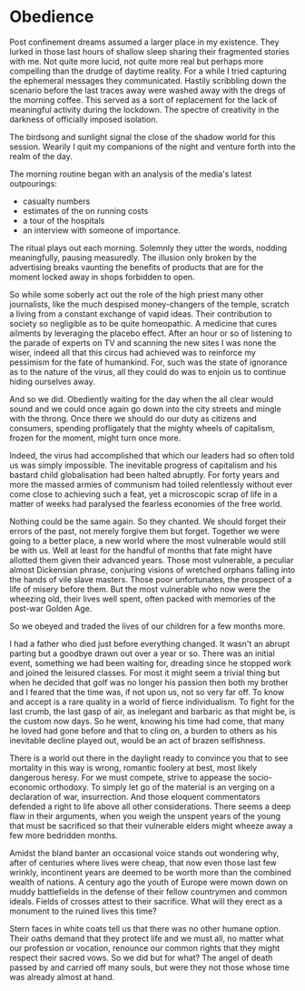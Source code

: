 # Obedience

Post confinement dreams assumed a larger place in my existence.
They lurked in those last hours of shallow sleep sharing their fragmented
stories with me.
Not quite more lucid, not quite more real but perhaps more compelling than
the drudge of daytime reality. For a while
I tried capturing the ephemeral messages they communicated. Hastily scribbling down the scenario before the last traces away were washed away with the dregs of the morning coffee.
This served as a sort of replacement for the lack of meaningful activity during the lockdown.
The spectre of creativity in the darkness of officially imposed isolation.

The birdsong and sunlight signal the close of the shadow world for this
session. Wearily I quit my companions of the night and venture forth into the realm of the day. 

The morning routine began with an analysis of the media's latest outpourings: 
- casualty numbers
- estimates of the on running costs
- a tour of the hospitals
- an interview with someone of importance.

The ritual plays out each morning. Solemnly they utter the words, nodding
meaningfully, pausing measuredly. The illusion only broken by the advertising
breaks vaunting the benefits of products that are for the moment locked away in
shops forbidden to open.

So while some soberly act out the role of the high priest many other journalists, like the much despised money-changers of the temple, scratch a living from a constant exchange of vapid ideas. Their contribution to society so negligible as to be quite homeopathic. A medicine that cures ailments by leveraging the placebo effect. After an hour or so of listening to the parade of experts on TV and scanning the new sites I was none the wiser, indeed all that this circus had achieved was to reinforce my pessimism for the fate of humankind. 
For,  such was the state of ignorance as to the nature of the virus,
all they could do was to enjoin us to continue hiding ourselves away.

And so we did. Obediently waiting for the day when the all clear would sound
and we could once again go down into the city streets and mingle with the throng. Once there we should do our duty as citizens and consumers, spending profligately that the mighty wheels of capitalism, 
frozen for the moment, might turn once more.

Indeed, the virus had accomplished that which our leaders had so often told us
was simply impossible. The inevitable progress of capitalism and his bastard
child globalisation had been halted abruptly. For forty years and more the massed armies of
communism  had toiled relentlessly without ever come close to achieving such a feat, yet a microscopic
scrap of life in a matter of weeks had paralysed the fearless economies of the
free world.

Nothing could be the same again. So they chanted. We should forget their errors
of the past, not merely forgive them but forget. Together we were going to a better
place, a new world where the most vulnerable would still be with us. Well at least
for the handful of months that fate might have allotted them given their
advanced years. Those most vulnerable, a peculiar almost Dickensian phrase,
conjuring visions of wretched orphans falling into the hands of vile
slave masters. Those poor unfortunates, the prospect of a life of misery before
them. But the most vulnerable who now were the wheezing old, their lives well
spent, often packed with memories of the post-war Golden Age.

So we obeyed and traded the lives of our children for a few months more.

I had a father who died just before everything changed. It wasn't an abrupt
parting but a goodbye drawn out over a year or so. There was an initial event,
something we had been waiting for, dreading since he stopped work and joined
the leisured classes. For most it might seem a trivial thing but when he
decided that golf was no longer his passion then both my brother and I feared
that the time was, if not upon us, not so very far off.
To know and accept is a rare quality in a world of fierce individualism. To
fight for the last crumb, the last gasp of air, as inelegant and barbaric as
that might be, is the custom now days. So he went, knowing his time had come,
that many he loved had gone before and that to cling on, a burden to others as
his inevitable decline played out, would be an act of brazen selfishness. 

There is a world out there in the daylight ready to convince you that to see
mortality in this way is wrong, romantic foolery at best, most likely dangerous heresy. For we must compete, strive to appease the socio-economic orthodoxy. To simply let go of the material is an verging on a declaration of war, insurrection. And those eloquent commentators defended a right to life above all other considerations. There seems a deep flaw in their arguments, when you weigh the unspent years of the young that must be sacrificed so that their vulnerable elders might wheeze away a few more bedridden months.

Amidst the bland banter an occasional voice stands out wondering why, after of
centuries where lives were cheap, that now even those last few wrinkly,
incontinent  years
are deemed to be worth more than the combined wealth of nations. A century ago
the youth of Europe were mown down on muddy battlefields in the defense of
their fellow countrymen and common ideals. Fields of crosses attest to their
sacrifice. What will they erect as a monument to the ruined lives this time?

Stern faces in white coats tell us that there was no other humane option. Their
oaths demand that they protect life and we must all, no matter what our
profession or vocation, renounce our common rights that they might respect
their sacred vows. So we did but for what? The angel of death passed by and carried off many
souls, but were they not those whose time was already almost at hand.
